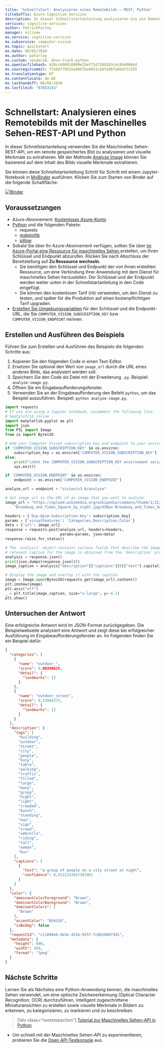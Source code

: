 ```yaml
---
title: 'Schnellstart: Analysieren eines Remotebilds – REST, Python'
titleSuffix: Azure Cognitive Services
description: In dieser Schnellstartanleitung analysieren Sie ein Remotebild mit der Maschinelles Sehen-API und Python.
services: cognitive-services
author: PatrickFarley
manager: nitinme
ms.service: cognitive-services
ms.subservice: computer-vision
ms.topic: quickstart
ms.date: 08/05/2020
ms.author: pafarley
ms.custom: seodec18, devx-track-python
ms.openlocfilehash: 628cc600910800e25eff1d720d103c4c8b40004d
ms.sourcegitcommit: 7fe8df79526a0067be4651ce6fa96fa9d4f21355
ms.translationtype: HT
ms.contentlocale: de-DE
ms.lasthandoff: 08/06/2020
ms.locfileid: "87853142"
---
```

# <a name="quickstart-analyze-a-remote-image-using-the-computer-vision-rest-api-and-python"></a>Schnellstart: Analysieren eines Remotebilds mit der Maschinelles Sehen-REST-API und Python

In dieser Schnellstartanleitung verwenden Sie die Maschinelles Sehen-REST-API, um ein remote gespeichertes Bild zu analysieren und visuelle Merkmale zu extrahieren. Mit der Methode [Analyze Image](https://westcentralus.dev.cognitive.microsoft.com/docs/services/5adf991815e1060e6355ad44/operations/56f91f2e778daf14a499e1fa) können Sie basierend auf dem Inhalt des Bilds visuelle Merkmale extrahieren.

Sie können diese Schnellstartanleitung Schritt für Schritt mit einem Jupyter-Notebook in [MyBinder](https://mybinder.org) ausführen. Klicken Sie zum Starten von Binder auf die folgende Schaltfläche:

[![Binder](https://mybinder.org/badge.svg)](https://mybinder.org/v2/gh/Microsoft/cognitive-services-notebooks/master?filepath=VisionAPI.ipynb)

## <a name="prerequisites"></a>Voraussetzungen

* Azure-Abonnement: [Kostenloses Azure-Konto](https://azure.microsoft.com/free/cognitive-services/)
* [Python](https://www.python.org/downloads/) und die folgenden Pakete:
  * requests
  * [matplotlib](https://matplotlib.org/)
  * [pillow](https://python-pillow.org/)
* Sobald Sie über Ihr Azure-Abonnement verfügen, sollten Sie über <a href="https://portal.azure.com/#create/Microsoft.CognitiveServicesComputerVision"  title="Erstellen einer Ressource für maschinelles Sehen"  target="_blank"> im Azure-Portal eine Ressource für maschinelles Sehen <span class="docon docon-navigate-external x-hidden-focus"></span></a> erstellen, um Ihren Schlüssel und Endpunkt abzurufen. Klicken Sie nach Abschluss der Bereitstellung auf **Zu Ressource wechseln**.
    * Sie benötigen den Schlüssel und Endpunkt der von Ihnen erstellten Ressource, um eine Verbindung Ihrer Anwendung mit dem Dienst für maschinelles Sehen herzustellen. Der Schlüssel und der Endpunkt werden weiter unten in der Schnellstartanleitung in den Code eingefügt.
    * Sie können den kostenlosen Tarif (`F0`) verwenden, um den Dienst zu testen, und später für die Produktion auf einen kostenpflichtigen Tarif upgraden.
* [Erstellen Sie Umgebungsvariablen](https://docs.microsoft.com/azure/cognitive-services/cognitive-services-apis-create-account#configure-an-environment-variable-for-authentication) für den Schlüssel und die Endpunkt-URL, die Sie `COMPUTER_VISION_SUBSCRIPTION_KEY` bzw. `COMPUTER_VISION_ENDPOINT` nennen.

## <a name="create-and-run-the-sample"></a>Erstellen und Ausführen des Beispiels

Führen Sie zum Erstellen und Ausführen des Beispiels die folgenden Schritte aus:

1. Kopieren Sie den folgenden Code in einen Text-Editor.
1. Ersetzen Sie optional den Wert von `image_url` durch die URL eines anderen Bilds, das analysiert werden soll.
1. Speichern Sie den Code als Datei mit der Erweiterung `.py`. Beispiel: `analyze-image.py`.
1. Öffnen Sie ein Eingabeaufforderungsfenster.
1. Verwenden Sie an der Eingabeaufforderung den Befehl `python`, um das Beispiel auszuführen. Beispiel: `python analyze-image.py`.

```python
import requests
# If you are using a Jupyter notebook, uncomment the following line.
# %matplotlib inline
import matplotlib.pyplot as plt
import json
from PIL import Image
from io import BytesIO

# Add your Computer Vision subscription key and endpoint to your environment variables.
if 'COMPUTER_VISION_SUBSCRIPTION_KEY' in os.environ:
    subscription_key = os.environ['COMPUTER_VISION_SUBSCRIPTION_KEY']
else:
    print("\nSet the COMPUTER_VISION_SUBSCRIPTION_KEY environment variable.\n**Restart your shell or IDE for changes to take effect.**")
    sys.exit()

if 'COMPUTER_VISION_ENDPOINT' in os.environ:
    endpoint = os.environ['COMPUTER_VISION_ENDPOINT']

analyze_url = endpoint + "vision/v3.0/analyze"

# Set image_url to the URL of an image that you want to analyze.
image_url = "https://upload.wikimedia.org/wikipedia/commons/thumb/1/12/" + \
    "Broadway_and_Times_Square_by_night.jpg/450px-Broadway_and_Times_Square_by_night.jpg"

headers = {'Ocp-Apim-Subscription-Key': subscription_key}
params = {'visualFeatures': 'Categories,Description,Color'}
data = {'url': image_url}
response = requests.post(analyze_url, headers=headers,
                         params=params, json=data)
response.raise_for_status()

# The 'analysis' object contains various fields that describe the image. The most
# relevant caption for the image is obtained from the 'description' property.
analysis = response.json()
print(json.dumps(response.json()))
image_caption = analysis["description"]["captions"][0]["text"].capitalize()

# Display the image and overlay it with the caption.
image = Image.open(BytesIO(requests.get(image_url).content))
plt.imshow(image)
plt.axis("off")
_ = plt.title(image_caption, size="x-large", y=-0.1)
plt.show()
```

## <a name="examine-the-response"></a>Untersuchen der Antwort

Eine erfolgreiche Antwort wird im JSON-Format zurückgegeben. Die Beispielwebseite analysiert eine Antwort und zeigt diese bei erfolgreicher Ausführung im Eingabeaufforderungsfenster an. Im Folgenden finden Sie ein Beispiel dafür:

```json
{
  "categories": [
    {
      "name": "outdoor_",
      "score": 0.00390625,
      "detail": {
        "landmarks": []
      }
    },
    {
      "name": "outdoor_street",
      "score": 0.33984375,
      "detail": {
        "landmarks": []
      }
    }
  ],
  "description": {
    "tags": [
      "building",
      "outdoor",
      "street",
      "city",
      "people",
      "busy",
      "table",
      "walking",
      "traffic",
      "filled",
      "large",
      "many",
      "group",
      "night",
      "light",
      "crowded",
      "bunch",
      "standing",
      "man",
      "sign",
      "crowd",
      "umbrella",
      "riding",
      "tall",
      "woman",
      "bus"
    ],
    "captions": [
      {
        "text": "a group of people on a city street at night",
        "confidence": 0.9122243847383961
      }
    ]
  },
  "color": {
    "dominantColorForeground": "Brown",
    "dominantColorBackground": "Brown",
    "dominantColors": [
      "Brown"
    ],
    "accentColor": "B54316",
    "isBwImg": false
  },
  "requestId": "c11894eb-de3e-451b-9257-7c8b168073d1",
  "metadata": {
    "height": 600,
    "width": 450,
    "format": "Jpeg"
  }
}
```

## <a name="next-steps"></a>Nächste Schritte

Lernen Sie als Nächstes eine Python-Anwendung kennen, die maschinelles Sehen verwendet, um eine optische Zeichenerkennung (Optical Character Recognition, OCR) durchzuführen, intelligent zugeschnittene Miniaturansichten zu erstellen sowie visuelle Merkmale in Bildern zu erkennen, zu kategorisieren, zu markieren und zu beschreiben.

> [!div class="nextstepaction"]
> [Tutorial zur Maschinelles Sehen-API in Python](../Tutorials/PythonTutorial.md)

* Um schnell mit der Maschinelles Sehen-API zu experimentieren, probieren Sie die [Open API-Testkonsole](https://westcentralus.dev.cognitive.microsoft.com/docs/services/5adf991815e1060e6355ad44/operations/56f91f2e778daf14a499e1fa/console) aus.
